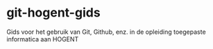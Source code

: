 # git-hogent-gids
Gids voor het gebruik van Git, Github, enz. in de opleiding toegepaste informatica aan HOGENT

